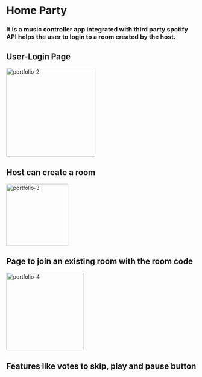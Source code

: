 # Home Party
### It is a music controller app integrated with third party spotify API helps the user to login to a room created by the host.
## User-Login Page
<img width="236" alt="portfolio-2" src="https://user-images.githubusercontent.com/88088520/140886502-d6f69a21-a8bd-4ef8-8fd3-4fdb687b8af0.PNG">

## Host can create a room
<img width="164" alt="portfolio-3" src="https://user-images.githubusercontent.com/88088520/140886695-2051b286-d249-4d7d-bb6d-8b89c4bbc11d.PNG">

## Page to join an existing room with the room code
<img width="206" alt="portfolio-4" src="https://user-images.githubusercontent.com/88088520/140886581-136017f2-96d8-407d-a534-4d99fcebb893.PNG">

## **Features like votes to skip, play and pause button**
